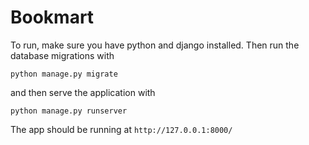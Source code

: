 # Bookmart

To run, make sure you have python and django installed. Then run the database migrations with
```
python manage.py migrate
```
and then serve the application with
```
python manage.py runserver
```

The app should be running at `http://127.0.0.1:8000/`